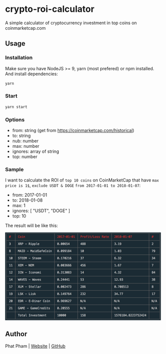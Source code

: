 # crypto-roi-calculator
A simple calculator of cryptocurrency investment in top coins on coinmarketcap.com

## Usage

### Installation
Make sure you have NodeJS >= 9, yarn (most prefered) or npm installed. And install dependencies:

```bash
yarn
```

### Start

```bash
yarn start
```

### Options

- from: string (get from https://coinmarketcap.com/historical)
- to: string
- nub: number
- max: number
- ignores: array of string
- top: number

### Sample

I want to calculate the ROI of `top 10 coins` on CoinMarketCap that have `max price is 1$`, `exclude USDT & DOGE` `from 2017-01-01 to 2018-01-07`:

- from: 2017-01-01
- to: 2018-01-08
- max: 1
- ignores: [ "USDT", "DOGE" ]
- top: 10

The result will be like this:

<div style="text-align: center;">
  <img src="./images/20170101-20180107-0-1-USDT,DOGE-10.png">
</div>

## Author

Phat Pham | [Website](https://onroads.xyz) | [GitHub](https://github.com/phatpham9)
